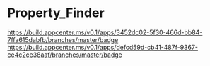 # Property_Finder
https://build.appcenter.ms/v0.1/apps/3452dc02-5f30-466d-bb84-7ffa615dabfb/branches/master/badge
https://build.appcenter.ms/v0.1/apps/defcd59d-cb41-487f-9367-ce4c2ce38aaf/branches/master/badge
